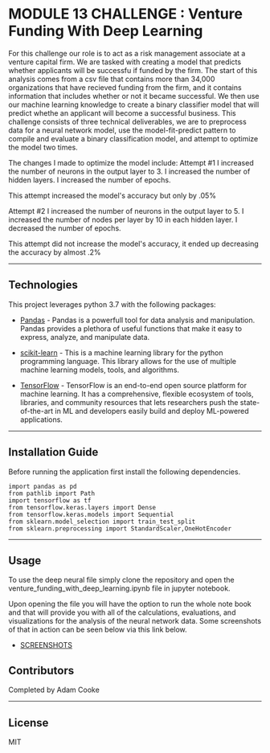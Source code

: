 # MODULE 13 CHALLENGE : Venture Funding With Deep Learning

For this challenge our role is to act as a risk management associate at a venture capital firm. We are tasked with creating a model that predicts whether applicants will be successfu if funded by the firm. The start of this analysis comes from a csv file that contains more than 34,000 organizations that have recieved funding from the firm, and it contains information that includes whether or not it became successful. We then use our machine learning knowledge to create a binary classifier model that will predict whethe an applicant will become a successful business. This challenge consists of three technical deliverables, we are to preprocess data for a neural network model, use the model-fit-predict pattern to compile and evaluate a binary classification model, and attempt to optimize the model two times.


The changes I made to optimize the model include:
  Attempt #1
    I increased the number of neurons in the output layer to 3.
    I increased the number of hidden layers.
    I increased the number of epochs.
    
  This attempt increased the model's accuracy but only by .05%
    
  Attempt #2
    I increased the number of neurons in the output layer to 5.
    I increased the number of nodes per layer by 10 in each hidden layer.
    I decreased the number of epochs.
    
  This attempt did not increase the model's accuracy, it ended up decreasing the accuracy by almost .2%

---

## Technologies

This project leverages python 3.7 with the following packages:

* [Pandas](https://github.com/google/pandas) - Pandas is a powerfull tool for data analysis and manipulation. Pandas provides a plethora of useful functions that make it easy to express, analyze, and manipulate data.

* [scikit-learn](https://scikit-learn.org/stable/) - This is a machine learning library for the python programming language. This library allows for the use of multiple machine learning models, tools, and algorithms.

* [TensorFlow](https://www.tensorflow.org/) - TensorFlow is an end-to-end open source platform for machine learning. It has a comprehensive, flexible ecosystem of tools, libraries, and community resources that lets researchers push the state-of-the-art in ML and developers easily build and deploy ML-powered applications.


---

## Installation Guide

Before running the application first install the following dependencies.

```
import pandas as pd
from pathlib import Path
import tensorflow as tf
from tensorflow.keras.layers import Dense
from tensorflow.keras.models import Sequential
from sklearn.model_selection import train_test_split
from sklearn.preprocessing import StandardScaler,OneHotEncoder

```

---

## Usage

To use the deep neural file simply clone the repository and open the venture_funding_with_deep_learning.ipynb file in jupyter notebook.

Upon opening the file you will have the option to run the whole note book and that will provide you with all of the calculations, evaluations, and visualizations for the analysis of the neural network data. Some screenshots of that in action can be seen below via this link below.

* [SCREENSHOTS](https://github.com/AdamCooke22/module_13/tree/main/screenshots) 

## Contributors

Completed by Adam Cooke

---

## License

MIT
